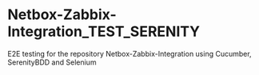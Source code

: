 # Netbox-Zabbix-Integration_TEST_SERENITY
E2E testing for the repository Netbox-Zabbix-Integration using Cucumber, SerenityBDD and Selenium 
